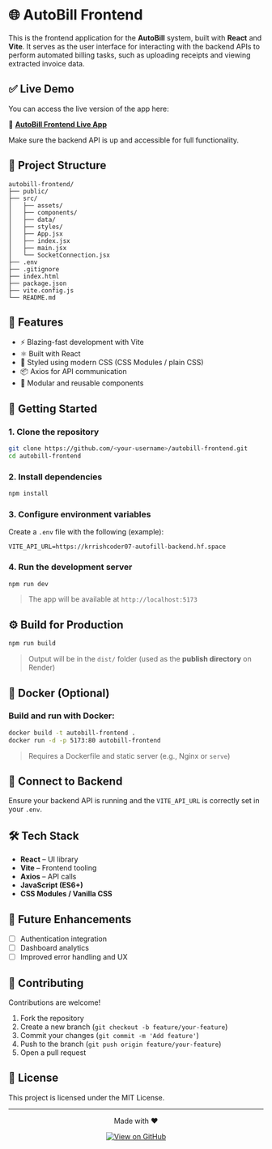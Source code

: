 
# 🌐 AutoBill Frontend

This is the frontend application for the **AutoBill** system, built with **React** and **Vite**. It serves as the user interface for interacting with the backend APIs to perform automated billing tasks, such as uploading receipts and viewing extracted invoice data.

## ✅ Live Demo

You can access the live version of the app here:

🔗 **[AutoBill Frontend Live App](https://autobill-frontend07.onrender.com/)**

Make sure the backend API is up and accessible for full functionality.

## 📂 Project Structure

```
autobill-frontend/
├── public/
├── src/
│   ├── assets/
│   ├── components/
│   ├── data/
│   ├── styles/
│   ├── App.jsx
│   ├── index.jsx
│   ├── main.jsx
│   └── SocketConnection.jsx
├── .env
├── .gitignore
├── index.html
├── package.json
├── vite.config.js
└── README.md
```

## 🧰 Features

- ⚡️ Blazing-fast development with Vite  
- ⚛️ Built with React  
- 💅 Styled using modern CSS (CSS Modules / plain CSS)  
- 📦 Axios for API communication  
- 🔁 Modular and reusable components  

## 🚀 Getting Started

### 1. Clone the repository

```bash
git clone https://github.com/<your-username>/autobill-frontend.git
cd autobill-frontend
```

### 2. Install dependencies

```bash
npm install
```

### 3. Configure environment variables

Create a `.env` file with the following (example):

```
VITE_API_URL=https://krrishcoder07-autofill-backend.hf.space
```

### 4. Run the development server

```bash
npm run dev
```

> The app will be available at `http://localhost:5173`

## ⚙️ Build for Production

```bash
npm run build
```

> Output will be in the `dist/` folder (used as the **publish directory** on Render)

## 🐳 Docker (Optional)

### Build and run with Docker:

```bash
docker build -t autobill-frontend .
docker run -d -p 5173:80 autobill-frontend
```

> Requires a Dockerfile and static server (e.g., Nginx or `serve`)

## 🔗 Connect to Backend

Ensure your backend API is running and the `VITE_API_URL` is correctly set in your `.env`.

## 🛠 Tech Stack

- **React** – UI library  
- **Vite** – Frontend tooling  
- **Axios** – API calls  
- **JavaScript (ES6+)**  
- **CSS Modules / Vanilla CSS**  

## 📌 Future Enhancements

- [ ] Authentication integration  
- [ ] Dashboard analytics  
- [ ] Improved error handling and UX  

## 🤝 Contributing

Contributions are welcome!

1. Fork the repository  
2. Create a new branch (`git checkout -b feature/your-feature`)  
3. Commit your changes (`git commit -m 'Add feature'`)  
4. Push to the branch (`git push origin feature/your-feature`)  
5. Open a pull request  

## 📝 License

This project is licensed under the MIT License.


---

<p align="center">
  Made with ❤️  <a href="https://github.com/krrishcoder07" target="_blank"></a>
</p>

<p align="center">
  <a href="https://github.com/krrishcoder07/autobill-frontend" target="_blank">
    <img src="https://img.shields.io/badge/View%20on-GitHub-24292e?logo=github" alt="View on GitHub" />
  </a>
</p>
